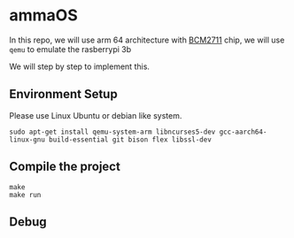# ammaOS

In this repo, we will use arm 64 architecture with [BCM2711](https://datasheets.raspberrypi.com/bcm2711/bcm2711-peripherals.pdf) chip, we will use `qemu` to emulate the rasberrypi 3b

We will step by step to implement this.

## Environment Setup
Please use Linux Ubuntu or debian like system. 

```shell=
sudo apt-get install qemu-system-arm libncurses5-dev gcc-aarch64-linux-gnu build-essential git bison flex libssl-dev
```

## Compile the project
```shell
make
make run
```

## Debug
